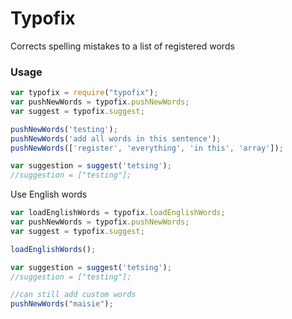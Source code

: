 # Typofix

Corrects spelling mistakes to a list of registered words

### Usage
```javascript
var typofix = require("typofix");
var pushNewWords = typofix.pushNewWords;
var suggest = typofix.suggest;

pushNewWords('testing');
pushNewWords('add all words in this sentence');
pushNewWords(['register', 'everything', 'in this', 'array']);

var suggestion = suggest('tetsing');
//suggestion = ["testing"];
```

Use English words

```javascript
var loadEnglishWords = typofix.loadEnglishWords;
var pushNewWords = typofix.pushNewWords;
var suggest = typofix.suggest;

loadEnglishWords();

var suggestion = suggest('tetsing');
//suggestion = ["testing"];

//can still add custom words
pushNewWords("maisie");

```